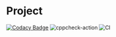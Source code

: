 # Project
[![Codacy Badge](https://api.codacy.com/project/badge/Grade/daa0634df52240f89f1183732f357741)](https://app.codacy.com/manual/99002512/Project?utm_source=github.com&utm_medium=referral&utm_content=99002512/Project&utm_campaign=Badge_Grade_Dashboard)
![cppcheck-action](https://github.com/99002512/Project/workflows/cppcheck-action/badge.svg)
![CI](https://github.com/99002512/Project/workflows/CI/badge.svg?branch=master)

